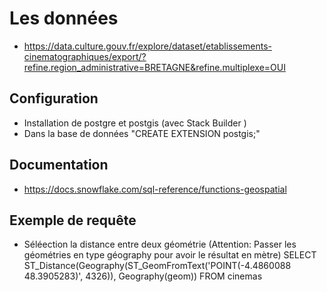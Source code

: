 # Les données
- https://data.culture.gouv.fr/explore/dataset/etablissements-cinematographiques/export/?refine.region_administrative=BRETAGNE&refine.multiplexe=OUI

## Configuration
- Installation de postgre et postgis (avec Stack Builder )
- Dans la base de données "CREATE EXTENSION postgis;"


## Documentation
- https://docs.snowflake.com/sql-reference/functions-geospatial


## Exemple de requête
- Séléection la distance entre deux géométrie (Attention: Passer les géométries en type géography pour avoir le résultat en mètre)
SELECT ST_Distance(Geography(ST_GeomFromText('POINT(-4.4860088 48.3905283)', 4326)), Geography(geom))
FROM cinemas